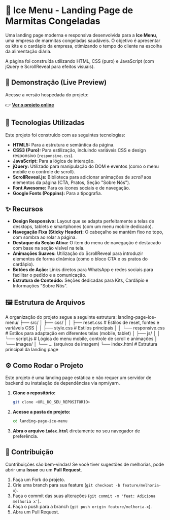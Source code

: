 # 🧊 Ice Menu - Landing Page de Marmitas Congeladas

Uma landing page moderna e responsiva desenvolvida para a **Ice Menu**, uma empresa de marmitas congeladas saudáveis. O objetivo é apresentar os kits e o cardápio da empresa, otimizando o tempo do cliente na escolha da alimentação diária.

A página foi construída utilizando HTML, CSS (puro) e JavaScript (com jQuery e ScrollReveal para efeitos visuais).

## 🔗 Demonstração (Live Preview)

Acesse a versão hospedada do projeto:

👉 **[Ver o projeto online](https://cinthiacomh.github.io/landing-page-ice-menu/)**

## 🚀 Tecnologias Utilizadas

Este projeto foi construído com as seguintes tecnologias:

* **HTML5:** Para a estrutura e semântica da página.
* **CSS3 (Puro):** Para estilização, incluindo variáveis CSS e design responsivo (`responsive.css`).
* **JavaScript:** Para a lógica de interação.
* **jQuery:** Utilizado para manipulação do DOM e eventos (como o menu mobile e o controle de scroll).
* **ScrollReveal.js:** Biblioteca para adicionar animações de *scroll* aos elementos da página (CTA, Pratos, Seção "Sobre Nós").
* **Font Awesome:** Para os ícones sociais e de navegação.
* **Google Fonts (Poppins):** Para a tipografia.

## ✨ Recursos

* **Design Responsivo:** Layout que se adapta perfeitamente a telas de desktops, tablets e smartphones (com um menu mobile dedicado).
* **Navegação Fixa (Sticky Header):** O cabeçalho se mantém fixo no topo, com sombra ao rolar a página.
* **Destaque da Seção Ativa:** O item do menu de navegação é destacado com base na seção visível na tela.
* **Animações Suaves:** Utilização do ScrollReveal para introduzir elementos de forma dinâmica (como o bloco CTA e os pratos do cardápio).
* **Botões de Ação:** Links diretos para WhatsApp e redes sociais para facilitar o pedido e a comunicação.
* **Estrutura de Conteúdo:** Seções dedicadas para Kits, Cardápio e Informações "Sobre Nós".

## 🖼️ Estrutura de Arquivos

A organização do projeto segue a seguinte estrutura: landing-page-ice-menu/ ├── src/ │ ├── css/ │ │ ├── reset.css # Estilos de reset, fontes e variáveis CSS │ │ ├── style.css # Estilos principais │ │ └── responsive.css # Estilos para adaptação em diferentes telas (mobile, tablet) │ ├── js/ │ │ └── script.js # Lógica do menu mobile, controle de scroll e animações │ └── images/ │ └── ... (arquivos de imagem) └── index.html # Estrutura principal da landing page

## ⚙️ Como Rodar o Projeto

Este projeto é uma landing page estática e não requer um servidor de backend ou instalação de dependências via npm/yarn.

1.  **Clone o repositório:**
    ```bash
    git clone <URL_DO_SEU_REPOSITORIO>
    ```
2.  **Acesse a pasta do projeto:**
    ```bash
    cd landing-page-ice-menu
    ```
3.  **Abra o arquivo `index.html`** diretamente no seu navegador de preferência.

## 🤝 Contribuição

Contribuições são bem-vindas! Se você tiver sugestões de melhorias, pode abrir uma **Issue** ou um **Pull Request**.

1.  Faça um Fork do projeto.
2.  Crie uma branch para sua feature (`git checkout -b feature/melhoria-x`).
3.  Faça o commit das suas alterações (`git commit -m 'feat: Adiciona melhoria x'`).
4.  Faça o push para a branch (`git push origin feature/melhoria-x`).
5.  Abra um Pull Request.

<!-- ## 📝 Licença

Este projeto está sob a licença [Escolha uma licença, por exemplo: MIT, ISC ou simplesmente "Todos os direitos reservados"]. -->

